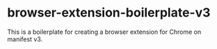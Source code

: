 # browser-extension-boilerplate-v3

This is a boilerplate for creating a browser extension for Chrome on manifest v3.
